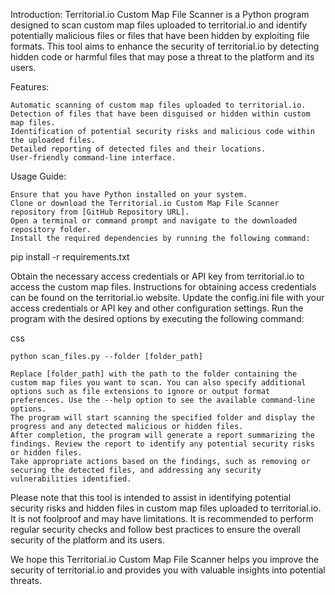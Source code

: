 Introduction:
Territorial.io Custom Map File Scanner is a Python program designed to scan custom map files uploaded to territorial.io and identify potentially malicious files or files that have been hidden by exploiting file formats. This tool aims to enhance the security of territorial.io by detecting hidden code or harmful files that may pose a threat to the platform and its users.

Features:

    Automatic scanning of custom map files uploaded to territorial.io.
    Detection of files that have been disguised or hidden within custom map files.
    Identification of potential security risks and malicious code within the uploaded files.
    Detailed reporting of detected files and their locations.
    User-friendly command-line interface.

Usage Guide:

    Ensure that you have Python installed on your system.
    Clone or download the Territorial.io Custom Map File Scanner repository from [GitHub Repository URL].
    Open a terminal or command prompt and navigate to the downloaded repository folder.
    Install the required dependencies by running the following command:

pip install -r requirements.txt

Obtain the necessary access credentials or API key from territorial.io to access the custom map files. Instructions for obtaining access credentials can be found on the territorial.io website.
Update the config.ini file with your access credentials or API key and other configuration settings.
Run the program with the desired options by executing the following command:

css

    python scan_files.py --folder [folder_path]

    Replace [folder_path] with the path to the folder containing the custom map files you want to scan. You can also specify additional options such as file extensions to ignore or output format preferences. Use the --help option to see the available command-line options.
    The program will start scanning the specified folder and display the progress and any detected malicious or hidden files.
    After completion, the program will generate a report summarizing the findings. Review the report to identify any potential security risks or hidden files.
    Take appropriate actions based on the findings, such as removing or securing the detected files, and addressing any security vulnerabilities identified.

Please note that this tool is intended to assist in identifying potential security risks and hidden files in custom map files uploaded to territorial.io. It is not foolproof and may have limitations. It is recommended to perform regular security checks and follow best practices to ensure the overall security of the platform and its users.

We hope this Territorial.io Custom Map File Scanner helps you improve the security of territorial.io and provides you with valuable insights into potential threats.
